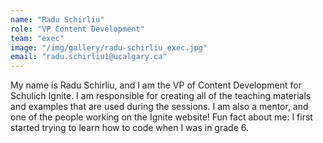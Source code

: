```yaml
---
name: "Radu Schirliu"
role: "VP Content Development"
team: "exec"
image: "/img/gallery/radu-schirliu_exec.jpg"
email: "radu.schirliu1@ucalgary.ca"
---
```


My name is Radu Schirliu, and I am the VP of Content Development for Schulich Ignite. I am responsible for creating all of the teaching materials and examples that are used during the sessions. I am also a mentor, and one of the people working on the Ignite website! Fun fact about me: I first started trying to learn how to code when I was in grade 6.
